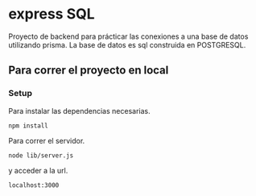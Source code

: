 # express SQL

Proyecto de backend para prácticar las conexiones a una base de datos utilizando prisma.
La base de datos es sql construida en POSTGRESQL.

## Para correr el proyecto en local

### Setup
Para instalar las dependencias necesarias.

```
npm install
```

Para correr el servidor.

```
node lib/server.js
```
y acceder a la url.

```
localhost:3000
```
